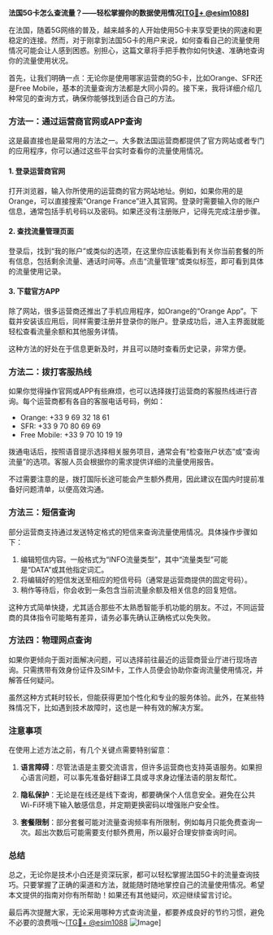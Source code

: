 **法国5G卡怎么查流量？——轻松掌握你的数据使用情况[[TG💪+ @esim1088](https://t.me/s/esim1088)]**

在法国，随着5G网络的普及，越来越多的人开始使用5G卡来享受更快的网速和更稳定的连接。然而，对于刚拿到法国5G卡的用户来说，如何查看自己的流量使用情况可能会让人感到困惑。别担心，这篇文章将手把手教你如何快速、准确地查询你的流量使用状况。

首先，让我们明确一点：无论你是使用哪家运营商的5G卡，比如Orange、SFR还是Free Mobile，基本的流量查询方法都是大同小异的。接下来，我将详细介绍几种常见的查询方式，确保你能够找到适合自己的方法。

### 方法一：通过运营商官网或APP查询

这是最直接也是最常用的方法之一。大多数法国运营商都提供了官方网站或者专门的应用程序，你可以通过这些平台实时查看你的流量使用情况。

#### 1. 登录运营商官网
打开浏览器，输入你所使用的运营商的官方网站地址。例如，如果你用的是Orange，可以直接搜索“Orange France”进入其官网。登录时需要输入你的账户信息，通常包括手机号码以及密码。如果还没有注册账户，记得先完成注册步骤。

#### 2. 查找流量管理页面
登录后，找到“我的账户”或类似的选项，在这里你应该能看到有关你当前套餐的所有信息，包括剩余流量、通话时间等。点击“流量管理”或类似标签，即可看到具体的流量使用记录。

#### 3. 下载官方APP
除了网站，很多运营商还推出了手机应用程序，如Orange的“Orange App”。下载并安装该应用后，同样需要注册并登录你的账户。登录成功后，进入主界面就能轻松查看流量余额和其他服务详情。

这种方法的好处在于信息更新及时，并且可以随时查看历史记录，非常方便。

### 方法二：拨打客服热线

如果你觉得操作官网或APP有些麻烦，也可以选择拨打运营商的客服热线进行咨询。每个运营商都有各自的客服电话号码，例如：

- Orange: +33 9 69 32 18 61
- SFR: +33 9 70 80 69 69
- Free Mobile: +33 9 70 10 19 19

拨通电话后，按照语音提示选择相关服务项目，通常会有“检查账户状态”或“查询流量”的选项。客服人员会根据你的需求提供详细的流量使用报告。

不过需要注意的是，拨打国际长途可能会产生额外费用，因此建议在国内时提前准备好问题清单，以便高效沟通。

### 方法三：短信查询

部分运营商支持通过发送特定格式的短信来查询流量使用情况。具体操作步骤如下：

1. 编辑短信内容。一般格式为“INFO流量类型”，其中“流量类型”可能是“DATA”或其他指定词汇。
2. 将编辑好的短信发送至相应的短信号码（通常是运营商提供的固定号码）。
3. 稍作等待后，你会收到一条包含当前流量余额及相关信息的回复短信。

这种方式简单快捷，尤其适合那些不太熟悉智能手机功能的朋友。不过，不同运营商的具体指令可能略有差异，请务必事先确认正确格式以免失败。

### 方法四：物理网点查询

如果你更倾向于面对面解决问题，可以选择前往最近的运营商营业厅进行现场咨询。只需携带有效身份证件及SIM卡，工作人员便会协助你查询流量使用情况，并解答任何疑问。

虽然这种方式耗时较长，但能获得更加个性化和专业的服务体验。此外，在某些特殊情况下，比如遇到技术故障时，这也是一种有效的解决方案。

### 注意事项

在使用上述方法之前，有几个关键点需要特别留意：

1. **语言障碍**：尽管法语是主要交流语言，但许多运营商也支持英语服务。如果担心语言问题，可以事先准备好翻译工具或寻求身边懂法语的朋友帮忙。
   
2. **隐私保护**：无论是在线还是线下查询，都要确保个人信息安全。避免在公共Wi-Fi环境下输入敏感信息，并定期更换密码以增强账户安全性。

3. **套餐限制**：部分套餐可能对流量查询频率有所限制，例如每月只能免费查询一次。超出次数后可能需要支付额外费用，所以最好合理安排查询时间。

### 总结

总之，无论你是技术小白还是资深玩家，都可以轻松掌握法国5G卡的流量查询技巧。只要掌握了正确的渠道和方法，就能随时随地掌控自己的流量使用情况。希望本文提供的指南对你有所帮助！如果还有其他疑问，欢迎继续留言讨论。

最后再次提醒大家，无论采用哪种方式查询流量，都要养成良好的节约习惯，避免不必要的浪费哦～[[TG💪+ @esim1088](https://t.me/s/esim1088) ![Image](https://i.postimg.cc/4NQfJmqS/Snipaste-2025-05-13-00-14-12.png)]